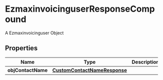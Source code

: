 

# EzmaxinvoicinguserResponseCompound

A Ezmaxinvoicinguser Object

## Properties

| Name | Type | Description | Notes |
|------------ | ------------- | ------------- | -------------|
|**objContactName** | [**CustomContactNameResponse**](CustomContactNameResponse.md) |  |  |



